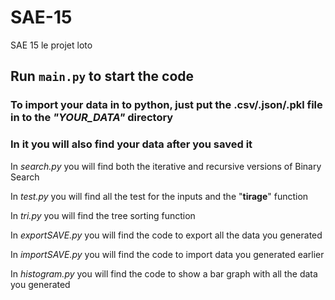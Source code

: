 # SAE-15
SAE 15 le projet loto

## **Run ``main.py`` to start the code**


### **To import your data in to python, just put the .csv/.json/.pkl file in to the ***"YOUR_DATA"*** directory**
### **In it you will also find your data after you saved it**


In _search.py_ you will find both the iterative and recursive versions of Binary Search

In _test.py_ you will find all the test for the inputs and the "**tirage**" function

In _tri.py_ you will find the tree sorting function

In _exportSAVE.py_ you will find the code to export all the data you generated

In _importSAVE.py_ you will find the code to import data you generated earlier

In _histogram.py_ you will find the code to show a bar graph with all the data you generated
